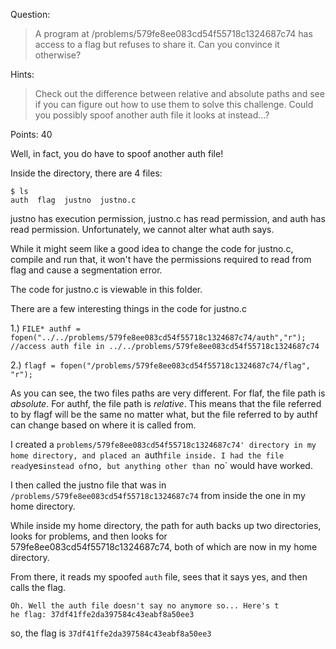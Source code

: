 Question: 
>A program at /problems/579fe8ee083cd54f55718c1324687c74 has access to a flag but refuses to share it. Can you convince it otherwise?

Hints:
>Check out the difference between relative and absolute paths and see if you can figure out how to use them to solve this challenge. Could you possibly spoof another auth file it looks at instead...?

Points: 40

Well, in fact, you do have to spoof another auth file!

Inside the directory, there are 4 files:

```
$ ls                                                      
auth  flag  justno  justno.c
```

justno has execution permission, justno.c has read permission, and auth has read permission. Unfortunately, we cannot alter what auth says.


While it might seem like a good idea to change the code for justno.c, compile and run that, it won't have the permissions required to read from flag and cause a segmentation error.

The code for justno.c is viewable in this folder.

There are a few interesting things in the code for justno.c

1.)
`FILE* authf = fopen("../../problems/579fe8ee083cd54f55718c1324687c74/auth","r"); //access auth file in ../../problems/579fe8ee083cd54f55718c1324687c74`

2.) 
`flagf = fopen("/problems/579fe8ee083cd54f55718c1324687c74/flag", "r");`

As you can see, the two files paths are very different. For flaf, the file path is *absolute*. For authf, the file path is *relative*. This means that the file referred to by flagf will be the same no matter what, but the file referred to by authf can change based on where it is called from.

I created a `problems/579fe8ee083cd54f55718c1324687c74' directory in my home directory, and placed an `auth` file inside. I had the file read `yes` instead of `no`, but anything other than `no` would have worked.

I then called the justno file that was in `/problems/579fe8ee083cd54f55718c1324687c74` from inside the one in my home directory.

While inside my home directory, the path for auth backs up two directories, looks for problems, and then looks for 579fe8ee083cd54f55718c1324687c74, both of which are now in my home directory.

From there, it reads my spoofed `auth` file, sees that it says yes, and then calls the flag. 

```
Oh. Well the auth file doesn't say no anymore so... Here's t
he flag: 37df41ffe2da397584c43eabf8a50ee3
```

so, the flag is `37df41ffe2da397584c43eabf8a50ee3`
